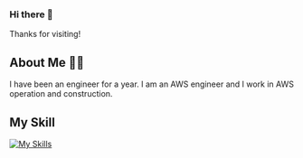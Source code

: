### Hi there 👋

Thanks for visiting!

## About Me 🧑‍💻

I have been an engineer for a year.
I am an AWS engineer and I work in AWS operation and construction.

## My Skill
[![My Skills](https://skillicons.dev/icons?i=linux,aws,docker,ansible,figma,react&theme=light&perline=3)](https://skillicons.dev)

<!--
**yokoshun23/yokoshun23** is a ✨ _special_ ✨ repository because its `README.md` (this file) appears on your GitHub profile.

Here are some ideas to get you started:

- 🔭 I’m currently working on ...
- 🌱 I’m currently learning ...
- 👯 I’m looking to collaborate on ...
- 🤔 I’m looking for help with ...
- 💬 Ask me about ...
- 📫 How to reach me: ...
- 😄 Pronouns: ...
- ⚡ Fun fact: ...
-->
